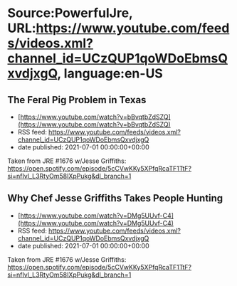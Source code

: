 # Source:PowerfulJre, URL:https://www.youtube.com/feeds/videos.xml?channel_id=UCzQUP1qoWDoEbmsQxvdjxgQ, language:en-US

## The Feral Pig Problem in Texas
 - [https://www.youtube.com/watch?v=bBvqtbZdSZQ](https://www.youtube.com/watch?v=bBvqtbZdSZQ)
 - RSS feed: https://www.youtube.com/feeds/videos.xml?channel_id=UCzQUP1qoWDoEbmsQxvdjxgQ
 - date published: 2021-07-01 00:00:00+00:00

Taken from JRE #1676 w/Jesse Griffiths:
https://open.spotify.com/episode/5cCVwKKy5XPfqRcaTF1TtF?si=nfIvl_L3RtyOm58IXpPukg&dl_branch=1

## Why Chef Jesse Griffiths Takes People Hunting
 - [https://www.youtube.com/watch?v=DMg5UUvf-C4](https://www.youtube.com/watch?v=DMg5UUvf-C4)
 - RSS feed: https://www.youtube.com/feeds/videos.xml?channel_id=UCzQUP1qoWDoEbmsQxvdjxgQ
 - date published: 2021-07-01 00:00:00+00:00

Taken from JRE #1676 w/Jesse Griffiths:
https://open.spotify.com/episode/5cCVwKKy5XPfqRcaTF1TtF?si=nfIvl_L3RtyOm58IXpPukg&dl_branch=1

